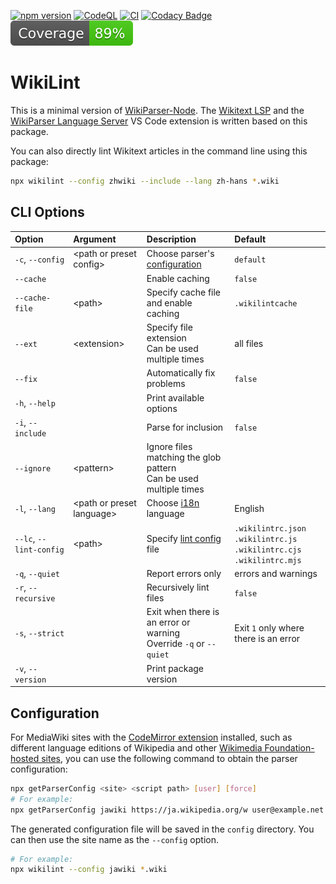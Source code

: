 [![npm version](https://badge.fury.io/js/wikilint.svg)](https://www.npmjs.com/package/wikilint)
[![CodeQL](https://github.com/bhsd-harry/wikiparser-node/actions/workflows/codeql.yml/badge.svg)](https://github.com/bhsd-harry/wikiparser-node/actions/workflows/codeql.yml)
[![CI](https://github.com/bhsd-harry/wikiparser-node/actions/workflows/node.js.yml/badge.svg)](https://github.com/bhsd-harry/wikiparser-node/actions/workflows/node.js.yml)
[![Codacy Badge](https://app.codacy.com/project/badge/Grade/a2fbe7641031451baca2947ae6d7891f)](https://app.codacy.com/gh/bhsd-harry/wikiparser-node/dashboard)
![Istanbul coverage](./coverage/badge.svg)

# WikiLint

This is a minimal version of [WikiParser-Node](https://www.npmjs.com/package/wikiparser-node). The [Wikitext LSP](https://www.npmjs.com/package/wikitext-lsp) and the [WikiParser Language Server](https://marketplace.visualstudio.com/items?itemName=Bhsd.vscode-extension-wikiparser) VS Code extension is written based on this package.

You can also directly lint Wikitext articles in the command line using this package:

```sh
npx wikilint --config zhwiki --include --lang zh-hans *.wiki
```

## CLI Options

| Option | Argument | Description | Default |
| :----- | :------- | :---------- | :------ |
| `-c`, `--config` | \<path or preset config\> | Choose parser's [configuration](https://github.com/bhsd-harry/wikiparser-node/wiki/Parser-%28EN%29#config) | `default` |
| `--cache` | | Enable caching | `false` |
| `--cache-file` | \<path\> | Specify cache file and enable caching | `.wikilintcache` |
| `--ext` | \<extension\> | Specify file extension<br>Can be used multiple times | all files |
| `--fix` | | Automatically fix problems | `false` |
| `-h`, `--help` | | Print available options | |
| `-i`, `--include` | | Parse for inclusion | `false` |
| `--ignore` | \<pattern\> | Ignore files matching the glob pattern<br>Can be used multiple times | |
| `-l`, `--lang` | \<path or preset language\> | Choose [i18n](https://github.com/bhsd-harry/wikiparser-node/wiki/Parser-%28EN%29#i18n) language | English |
| `--lc`, `--lint-config` | \<path\> | Specify [lint config](https://github.com/bhsd-harry/wikiparser-node/wiki/Rules#configuration) file | `.wikilintrc.json`<br>`.wikilintrc.js`<br>`.wikilintrc.cjs`<br>`.wikilintrc.mjs` |
| `-q`, `--quiet` | | Report errors only | errors and warnings |
| `-r`, `--recursive` | | Recursively lint files | `false` |
| `-s`, `--strict` | | Exit when there is an error or warning<br>Override `-q` or `--quiet` | Exit `1` only where there is an error |
| `-v`, `--version` | | Print package version | |

## Configuration

For MediaWiki sites with the [CodeMirror extension](https://mediawiki.org/wiki/Extension:CodeMirror) installed, such as different language editions of Wikipedia and other [Wikimedia Foundation-hosted sites](https://meta.wikimedia.org/wiki/Special:SiteMatrix), you can use the following command to obtain the parser configuration:

```sh
npx getParserConfig <site> <script path> [user] [force]
# For example:
npx getParserConfig jawiki https://ja.wikipedia.org/w user@example.net
```

The generated configuration file will be saved in the `config` directory. You can then use the site name as the `--config` option.

```sh
# For example:
npx wikilint --config jawiki *.wiki
```

